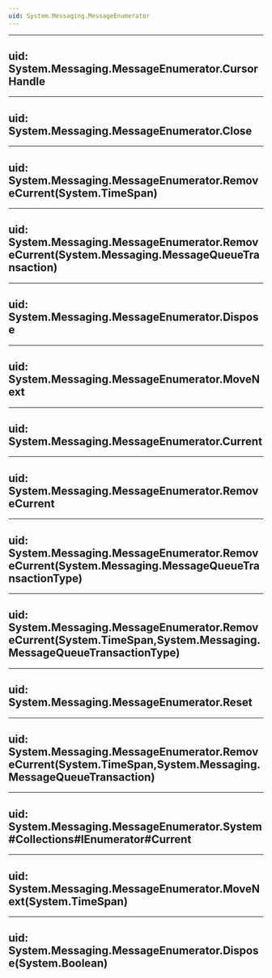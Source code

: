```yaml
---
uid: System.Messaging.MessageEnumerator
---
```


---
uid: System.Messaging.MessageEnumerator.CursorHandle
---

---
uid: System.Messaging.MessageEnumerator.Close
---

---
uid: System.Messaging.MessageEnumerator.RemoveCurrent(System.TimeSpan)
---

---
uid: System.Messaging.MessageEnumerator.RemoveCurrent(System.Messaging.MessageQueueTransaction)
---

---
uid: System.Messaging.MessageEnumerator.Dispose
---

---
uid: System.Messaging.MessageEnumerator.MoveNext
---

---
uid: System.Messaging.MessageEnumerator.Current
---

---
uid: System.Messaging.MessageEnumerator.RemoveCurrent
---

---
uid: System.Messaging.MessageEnumerator.RemoveCurrent(System.Messaging.MessageQueueTransactionType)
---

---
uid: System.Messaging.MessageEnumerator.RemoveCurrent(System.TimeSpan,System.Messaging.MessageQueueTransactionType)
---

---
uid: System.Messaging.MessageEnumerator.Reset
---

---
uid: System.Messaging.MessageEnumerator.RemoveCurrent(System.TimeSpan,System.Messaging.MessageQueueTransaction)
---

---
uid: System.Messaging.MessageEnumerator.System#Collections#IEnumerator#Current
---

---
uid: System.Messaging.MessageEnumerator.MoveNext(System.TimeSpan)
---

---
uid: System.Messaging.MessageEnumerator.Dispose(System.Boolean)
---
